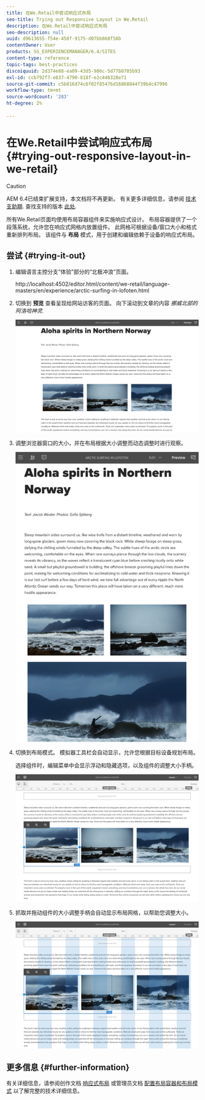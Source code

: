 ```yaml
---
title: 在We.Retail中尝试响应式布局
seo-title: Trying out Responsive Layout in We.Retail
description: 在We.Retail中尝试响应式布局
seo-description: null
uuid: d9613655-f54e-458f-9175-d07bb868f58b
contentOwner: User
products: SG_EXPERIENCEMANAGER/6.4/SITES
content-type: reference
topic-tags: best-practices
discoiquuid: 2d374e88-ea09-43d5-986c-5d77b0705b93
exl-id: ccb792f7-e837-4790-818f-e2c446328e71
source-git-commit: c5b816d74c6f02f85476d16868844f39b4c47996
workflow-type: tm+mt
source-wordcount: '283'
ht-degree: 2%

---
```


# 在We.Retail中尝试响应式布局{#trying-out-responsive-layout-in-we-retail}

>[!CAUTION]
>
>AEM 6.4已结束扩展支持，本文档将不再更新。 有关更多详细信息，请参阅 [技术支助期](https://helpx.adobe.com/cn/support/programs/eol-matrix.html). 查找支持的版本 [此处](https://experienceleague.adobe.com/docs/).

所有We.Retail页面均使用布局容器组件来实施响应式设计。 布局容器提供了一个段落系统，允许您在响应式网格内放置组件。 此网格可根据设备/窗口大小和格式重新排列布局。 该组件与 **布局** 模式，用于创建和编辑依赖于设备的响应式布局。

## 尝试 {#trying-it-out}

1. 编辑语言主控分支“体验”部分的“北极冲浪”页面。

   http://localhost:4502/editor.html/content/we-retail/language-masters/en/experience/arctic-surfing-in-lofoten.html

1. 切换到 **预览** 查看呈现给网站访客的页面。 向下滚动到文章的内容 *挪威北部的阿洛哈神灵*.

   ![chlimage_1-178](assets/chlimage_1-178.png)

1. 调整浏览器窗口的大小，并在布局根据大小调整而动态调整时进行观察。

   ![chlimage_1-179](assets/chlimage_1-179.png)

1. 切换到布局模式。 模拟器工具栏会自动显示，允许您根据目标设备规划布局。

   选择组件时，编辑菜单中会显示浮动和隐藏选项，以及组件的调整大小手柄。

   ![chlimage_1-180](assets/chlimage_1-180.png)

1. 抓取并拖动组件的大小调整手柄会自动显示布局网格，以帮助您调整大小。

   ![chlimage_1-181](assets/chlimage_1-181.png)

## 更多信息 {#further-information}

有关详细信息，请参阅创作文档 [响应式布局](/help/sites-authoring/responsive-layout.md) 或管理员文档 [配置布局容器和布局模式](/help/sites-administering/configuring-responsive-layout.md) 以了解完整的技术详细信息。

